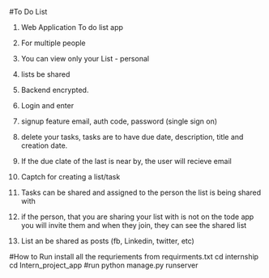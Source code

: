 #To Do List

1) Web Application To do list app

2) For multiple people 

3) You can view only your List - personal

4) lists be shared 

5) Backend encrypted.

6) Login and enter

7) signup feature email, auth code, password (single sign on)

8) delete your tasks, tasks are to have due date, description, title and creation date.

9) If the due clate of the last is near by, the user will recieve email

10) Captch for creating a list/task 

11) Tasks can be shared and assigned to the person the list is being shared with

12) if the person, that you are sharing your list with is not on the tode app you will invite them and when they join, they can see the shared list

13) List an be shared as posts (fb, Linkedin, twitter, etc)

#How to Run
install all the requriements from requirments.txt
cd internship
cd Intern_project_app
#run
python manage.py runserver
